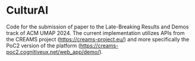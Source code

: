 # CulturAI

Code for the submission of paper to the Late-Breaking Results and Demos track of ACM UMAP 2024. The current implementation utilizes APIs from the CREAMS project (https://creams-project.eu/) and more specifically the PoC2 version of the platform (https://creams-poc2.cognitiveux.net/web_app/demo/).